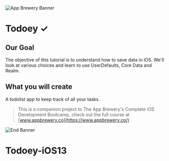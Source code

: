 ![App Brewery Banner](https://github.com/londonappbrewery/Images/blob/master/AppBreweryBanner.png)


# Todoey ✓

## Our Goal

The objective of this tutorial is to understand how to save data in iOS. We'll look at various choices and learn to use UserDefaults, Core Data and Realm.


## What you will create

A todolist app to keep track of all your tasks.


>This is a companion project to The App Brewery's Complete iOS Development Bootcamp, check out the full course at [www.appbrewery.co](https://www.appbrewery.co/)

![End Banner](https://github.com/londonappbrewery/Images/blob/master/readme-end-banner.png)

# Todoey-iOS13
